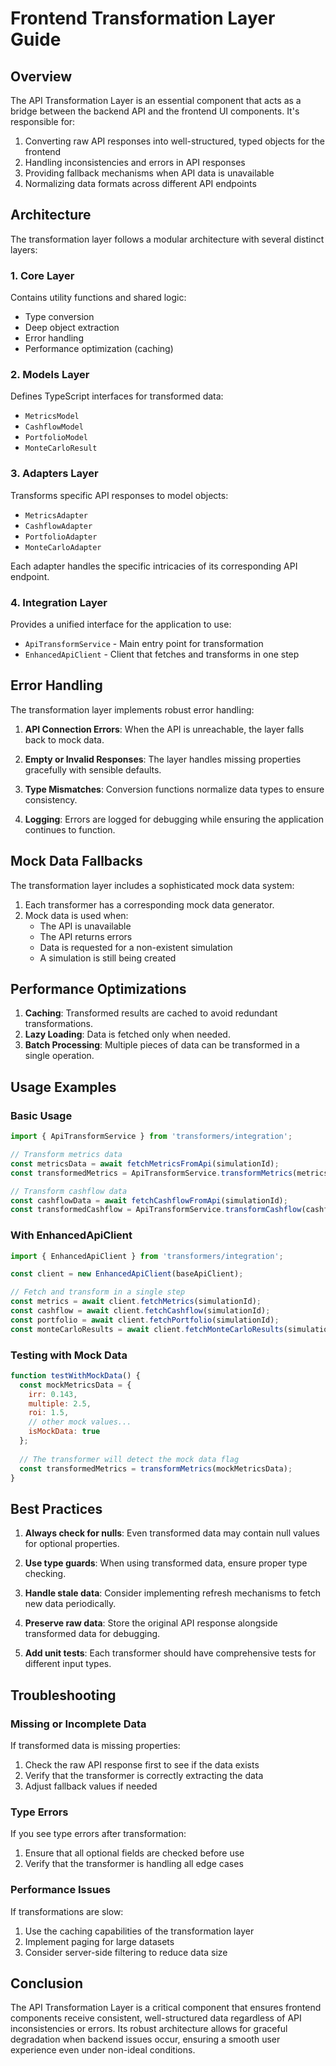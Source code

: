 # Frontend Transformation Layer Guide

## Overview

The API Transformation Layer is an essential component that acts as a bridge between the backend API and the frontend UI components. It's responsible for:

1. Converting raw API responses into well-structured, typed objects for the frontend
2. Handling inconsistencies and errors in API responses
3. Providing fallback mechanisms when API data is unavailable
4. Normalizing data formats across different API endpoints

## Architecture

The transformation layer follows a modular architecture with several distinct layers:

### 1. Core Layer

Contains utility functions and shared logic:
- Type conversion
- Deep object extraction
- Error handling
- Performance optimization (caching)

### 2. Models Layer

Defines TypeScript interfaces for transformed data:
- `MetricsModel`
- `CashflowModel`
- `PortfolioModel`
- `MonteCarloResult`

### 3. Adapters Layer

Transforms specific API responses to model objects:
- `MetricsAdapter`
- `CashflowAdapter`
- `PortfolioAdapter`
- `MonteCarloAdapter`

Each adapter handles the specific intricacies of its corresponding API endpoint.

### 4. Integration Layer

Provides a unified interface for the application to use:
- `ApiTransformService` - Main entry point for transformation
- `EnhancedApiClient` - Client that fetches and transforms in one step

## Error Handling

The transformation layer implements robust error handling:

1. **API Connection Errors**: When the API is unreachable, the layer falls back to mock data.

2. **Empty or Invalid Responses**: The layer handles missing properties gracefully with sensible defaults.

3. **Type Mismatches**: Conversion functions normalize data types to ensure consistency.

4. **Logging**: Errors are logged for debugging while ensuring the application continues to function.

## Mock Data Fallbacks

The transformation layer includes a sophisticated mock data system:

1. Each transformer has a corresponding mock data generator.
2. Mock data is used when:
   - The API is unavailable
   - The API returns errors
   - Data is requested for a non-existent simulation
   - A simulation is still being created

## Performance Optimizations

1. **Caching**: Transformed results are cached to avoid redundant transformations.
2. **Lazy Loading**: Data is fetched only when needed.
3. **Batch Processing**: Multiple pieces of data can be transformed in a single operation.

## Usage Examples

### Basic Usage

```typescript
import { ApiTransformService } from 'transformers/integration';

// Transform metrics data
const metricsData = await fetchMetricsFromApi(simulationId);
const transformedMetrics = ApiTransformService.transformMetrics(metricsData);

// Transform cashflow data
const cashflowData = await fetchCashflowFromApi(simulationId);
const transformedCashflow = ApiTransformService.transformCashflow(cashflowData);
```

### With EnhancedApiClient

```typescript
import { EnhancedApiClient } from 'transformers/integration';

const client = new EnhancedApiClient(baseApiClient);

// Fetch and transform in a single step
const metrics = await client.fetchMetrics(simulationId);
const cashflow = await client.fetchCashflow(simulationId);
const portfolio = await client.fetchPortfolio(simulationId);
const monteCarloResults = await client.fetchMonteCarloResults(simulationId);
```

### Testing with Mock Data

```javascript
function testWithMockData() {
  const mockMetricsData = {
    irr: 0.143,
    multiple: 2.5,
    roi: 1.5,
    // other mock values...
    isMockData: true
  };
  
  // The transformer will detect the mock data flag
  const transformedMetrics = transformMetrics(mockMetricsData);
}
```

## Best Practices

1. **Always check for nulls**: Even transformed data may contain null values for optional properties.

2. **Use type guards**: When using transformed data, ensure proper type checking.

3. **Handle stale data**: Consider implementing refresh mechanisms to fetch new data periodically.

4. **Preserve raw data**: Store the original API response alongside transformed data for debugging.

5. **Add unit tests**: Each transformer should have comprehensive tests for different input types.

## Troubleshooting

### Missing or Incomplete Data

If transformed data is missing properties:

1. Check the raw API response first to see if the data exists
2. Verify that the transformer is correctly extracting the data
3. Adjust fallback values if needed

### Type Errors

If you see type errors after transformation:

1. Ensure that all optional fields are checked before use
2. Verify that the transformer is handling all edge cases

### Performance Issues

If transformations are slow:

1. Use the caching capabilities of the transformation layer
2. Implement paging for large datasets
3. Consider server-side filtering to reduce data size

## Conclusion

The API Transformation Layer is a critical component that ensures frontend components receive consistent, well-structured data regardless of API inconsistencies or errors. Its robust architecture allows for graceful degradation when backend issues occur, ensuring a smooth user experience even under non-ideal conditions. 